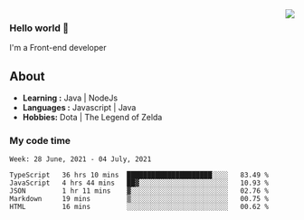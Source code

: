 <img align='right' src="https://github-readme-stats.vercel.app/api?username=jumodada&show_icons=true&theme=vue">

### Hello world 👋

I'm a Front-end developer 
    
## About
-  **Learning :** Java | NodeJs
-  **Languages :** Javascript | Java
-  **Hobbies:** Dota | The Legend of Zelda

### My code time

<!--START_SECTION:waka-->
```text
Week: 28 June, 2021 - 04 July, 2021

TypeScript   36 hrs 10 mins  █████████████████████░░░░   83.49 % 
JavaScript   4 hrs 44 mins   ██▓░░░░░░░░░░░░░░░░░░░░░░   10.93 % 
JSON         1 hr 11 mins    ▓░░░░░░░░░░░░░░░░░░░░░░░░   02.76 % 
Markdown     19 mins         ▒░░░░░░░░░░░░░░░░░░░░░░░░   00.75 % 
HTML         16 mins         ░░░░░░░░░░░░░░░░░░░░░░░░░   00.62 % 
```
<!--END_SECTION:waka-->
